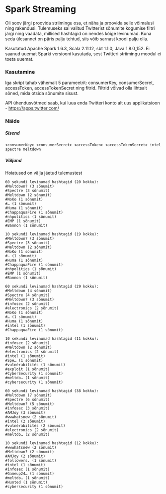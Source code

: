 # Spark Streaming

Oli soov järgi proovida striimingu osa, et näha ja proovida selle võimalusi ning rakendusi.
Tulemuseks sai valitud Twitterist sõnumite kogumise filtri järgi ning vaadata, millised hashtagid on nendes kõige levinumad.
Kuna seda ülesannet on päris palju tehtud, siis võib sarnast koodi palju olla. 

Kasutatud Apache Spark 1.6.3, Scala 2.11.12, sbt 1.1.0, Java 1.8.0_152. Ei saanud uuemat Sparki versiooni kasutada, sest Twitteri
striimingu moodul ei toeta uuemat.

### Kasutamine
Iga skript tahab vähemalt 5 parameetrit: consumerKey, consumerSecret, accessToken, accessTokenSecret ning fitrid.
Filtrid võivad olla lihtsalt sõned, mida otsida sõnumite sisust.

API ühendusvõtmed saab, kui luua enda Twitteri konto alt uus applikatsioon - https://apps.twitter.com/

### Näide
##### Sisend
```
<consumerKey> <consumerSecret> <accessToken> <accessTokenSecret> intel spectre meltdown
```

##### Väljund
Hoiatused on välja jäetud tulemustest
```
60 sekundi levinumad hashtagid (20 kokku):
#Meltdown? (3 sõnumit)
#Spectre (3 sõnumit)
#Meltdown (2 sõnumit)
#NoKo (1 sõnumit)
#… (1 sõnumit)
#Huma (1 sõnumit)
#ChappaquaFire (1 sõnumit)
#nhpolitics (1 sõnumit)
#EMP (1 sõnumit)
#Bannon (1 sõnumit)

10 sekundi levinumad hashtagid (19 kokku):
#Meltdown? (3 sõnumit)
#Spectre (3 sõnumit)
#Meltdown (2 sõnumit)
#NoKo (1 sõnumit)
#… (1 sõnumit)
#Huma (1 sõnumit)
#ChappaquaFire (1 sõnumit)
#nhpolitics (1 sõnumit)
#EMP (1 sõnumit)
#Bannon (1 sõnumit)

60 sekundi levinumad hashtagid (29 kokku):
#Meltdown (4 sõnumit)
#Spectre (4 sõnumit)
#Meltdown? (3 sõnumit)
#infosec (2 sõnumit)
#electronics (2 sõnumit)
#NoKo (1 sõnumit)
#… (1 sõnumit)
#Huma (1 sõnumit)
#intel (1 sõnumit)
#ChappaquaFire (1 sõnumit)

10 sekundi levinumad hashtagid (11 kokku):
#infosec (2 sõnumit)
#Meltdown (2 sõnumit)
#electronics (2 sõnumit)
#intel (1 sõnumit)
#Spe… (1 sõnumit)
#vulnérabilités (1 sõnumit)
#exploit (1 sõnumit)
#CyberSecurity (1 sõnumit)
#meltdo… (1 sõnumit)
#cybersecurity (1 sõnumit)

60 sekundi levinumad hashtagid (38 kokku):
#Meltdown (7 sõnumit)
#Spectre (6 sõnumit)
#Meltdown? (5 sõnumit)
#infosec (3 sõnumit)
#AMJoy (3 sõnumit)
#wwwhatsnew (2 sõnumit)
#intel (2 sõnumit)
#vulnérabilités (2 sõnumit)
#electronics (2 sõnumit)
#meltdo… (2 sõnumit)

10 sekundi levinumad hashtagid (12 kokku):
#wwwhatsnew (2 sõnumit)
#Meltdown? (2 sõnumit)
#AMJoy (2 sõnumit)
#followers. (1 sõnumit)
#intel (1 sõnumit)
#infosec (1 sõnumit)
#Gameup24… (1 sõnumit)
#meltdo… (1 sõnumit)
#Hunted (1 sõnumit)
#cybersecurity (1 sõnumit)
```